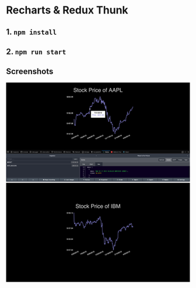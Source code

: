 # Recharts & Redux Thunk

## 1. `npm install`
## 2. `npm run start`

## Screenshots
![AAPL](/screenshots/1.png)
![IBM](/screenshots/2.png)